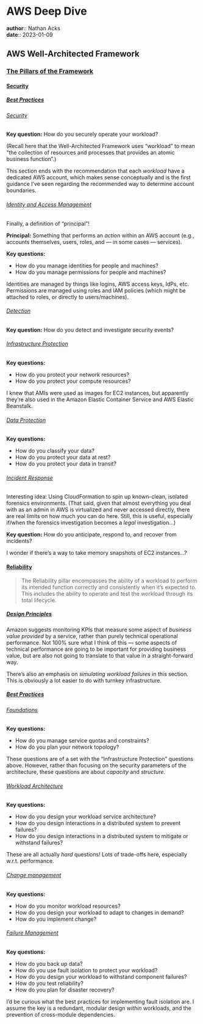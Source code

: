 # AWS Deep Dive

**author**:: Nathan Acks  
**date**:: 2023-01-09

## AWS Well-Architected Framework

### [The Pillars of the Framework](https://docs.aws.amazon.com/wellarchitected/latest/framework/the-pillars-of-the-framework.html)

#### [Security](https://docs.aws.amazon.com/wellarchitected/latest/framework/security.html)

##### [Best Practices](https://docs.aws.amazon.com/wellarchitected/latest/framework/sec-bp.html)

###### [Security](https://docs.aws.amazon.com/wellarchitected/latest/framework/sec-security.html)

**Key question:** How do you securely operate your workload?

(Recall here that the Well-Architected Framework uses “workload” to mean “the collection of resources and processes that provides an atomic business function”.)

This section ends with the recommendation that each *workload* have a dedicated AWS account, which makes sense conceptually and is the first guidance I’ve seen regarding the recommended way to determine account boundaries.

###### [Identity and Access Management](https://docs.aws.amazon.com/wellarchitected/latest/framework/sec-iam.html)

Finally, a definition of “principal”!

**Principal:** Something that performs an *action* within an AWS account (e.g., accounts themselves, users, roles, and — in some cases — services).

**Key questions:**

* How do you manage identities for people and machines?
* How do you manage permissions for people and machines?

Identities are managed by things like logins, AWS access keys, IdPs, etc. Permissions are managed using roles and IAM policies (which might be attached to roles, or directly to users/machines).

###### [Detection](https://docs.aws.amazon.com/wellarchitected/latest/framework/sec-detection.html)

**Key question:** How do you detect and investigate security events?

###### [Infrastructure Protection](https://docs.aws.amazon.com/wellarchitected/latest/framework/sec-infrastructure.html)

**Key questions:**

* How do you protect your network resources?
* How do you protect your compute resources?

I knew that AMIs were used as images for EC2 instances, but apparently they’re also used in the Amazon Elastic Container Service and AWS Elastic Beanstalk.

###### [Data Protection](https://docs.aws.amazon.com/wellarchitected/latest/framework/sec-dataprot.html)

**Key questions:**

* How do you classify your data?
* How do you protect your data at rest?
* How do you protect your data in transit?

###### [Incident Response](https://docs.aws.amazon.com/wellarchitected/latest/framework/sec-incresp.html)

Interesting idea: Using CloudFormation to spin up known-clean, isolated forensics environments. (That said, given that almost everything you deal with as an admin in AWS is virtualized and never accessed directly, there are real limits on how much you can do here. Still, this is useful, especially if/when the forensics investigation becomes a *legal* investigation…)

**Key question:** How do you anticipate, respond to, and recover from incidents?

I wonder if there’s a way to take memory snapshots of EC2 instances…?

#### [Reliability](https://docs.aws.amazon.com/wellarchitected/latest/framework/reliability.html)

> The Reliability pillar encompasses the ability of a workload to perform its intended function correctly and consistently when it’s expected to. This includes the ability to operate and test the workload through its total lifecycle.

##### [Design Principles](https://docs.aws.amazon.com/wellarchitected/latest/framework/rel-dp.html)

Amazon suggests monitoring KPIs that measure some aspect of *business value provided* by a service, rather than purely technical operational performance. Not 100% sure what I think of this — some aspects of technical performance are going to be important for providing business value, but are also not going to translate to that value in a straight-forward way.

There’s also an emphasis on *simulating workload failures* in this section. This is obviously a lot easier to do with turnkey infrastructure.

##### [Best Practices](https://docs.aws.amazon.com/wellarchitected/latest/framework/rel-bp.html)

###### [Foundations](https://docs.aws.amazon.com/wellarchitected/latest/framework/rel-found.html)

**Key questions:**

* How do you manage service quotas and constraints?
* How do you plan your network topology?

These questions are of a set with the “Infrastructure Protection” questions above. However, rather than focusing on the security parameters of the architecture, these questions are about *capacity* and *structure*.

###### [Workload Architecture](https://docs.aws.amazon.com/wellarchitected/latest/framework/rel-workload-arch.html)

**Key questions:**

* How do you design your workload service architecture?
* How do you design interactions in a distributed system to prevent failures?
* How do you design interactions in a distributed system to mitigate or withstand failures?

These are all actually *hard* questions! Lots of trade-offs here, especially w.r.t. performance.

###### [Change management](https://docs.aws.amazon.com/wellarchitected/latest/framework/rel-chg-mgmt.html)

**Key questions:**

* How do you monitor workload resources?
* How do you design your workload to adapt to changes in demand?
* How do you implement change?

###### [Failure Management](https://docs.aws.amazon.com/wellarchitected/latest/framework/rel-failmgmt.html)

**Key questions:**

* How do you back up data?
* How do you use fault isolation to protect your workload?
* How do you design your workload to withstand component failures?
* How do you test reliability?
* How do you plan for disaster recovery?

I’d be curious what the best practices for implementing fault isolation are. I assume the key is a redundant, modular design *within* workloads, and the prevention of cross-module dependencies.
